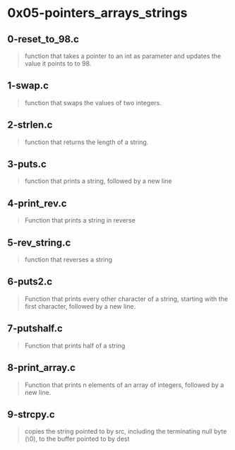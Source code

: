 # 0x05-pointers_arrays_strings

## 0-reset_to_98.c
> function that takes a pointer to an int as parameter and updates the value it points to to 98.

## 1-swap.c
> function that swaps the values of two integers.

## 2-strlen.c
> function that returns the length of a string.

## 3-puts.c
> function that prints a string, followed by a new line

## 4-print_rev.c
> Function that prints a string in reverse

## 5-rev_string.c
> function that reverses a string

## 6-puts2.c
> Function that prints every other character of a string, starting with the first character, followed by a new line.

## 7-putshalf.c
> Function that prints half of a string

## 8-print_array.c
> Function that prints n elements of an array of integers, followed by a new line.

## 9-strcpy.c
> copies the string pointed to by src, including the terminating null byte (\0), to the buffer pointed to by dest
